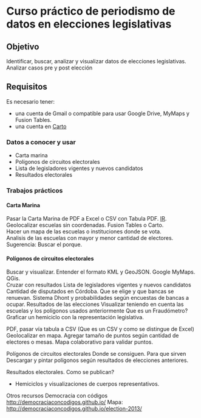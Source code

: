 # Curso práctico de periodismo de datos en elecciones legislativas
 
## Objetivo
Identificar, buscar, analizar y visualizar datos de elecciones legislativas.  
Analizar casos pre y post elección

## Requisitos
Es necesario tener: 
 - una cuenta de Gmail o compatible para usar Google Drive, MyMaps y Fusion Tables.
 - una cuenta en [Carto](https://carto.com/)

### Datos a conocer y usar
 - Carta marina
 - Polígonos de circuitos electorales
 - Lista de legisladores vigentes y nuevos candidatos
 - Resultados electorales

### Trabajos prácticos

#### Carta Marina
Pasar la Carta Marina de PDF a Excel o CSV con Tabula PDF. [IR](curso/carta-marina-Cordoba.md).   
Geolocalizar escuelas sin coordenadas. Fusion Tables o Carto.  
Hacer un mapa de las escuelas o instituciones donde se vota.  
Analisis de las escuelas con mayor y menor cantidad de electores. Sugerencia: Buscar el porque.  
 
#### Polígonos de circuitos electorales
Buscar y visualizar.
Entender el formato KML y GeoJSON. Google MyMaps. QGis.  
Cruzar con resultados
Lista de legisladores vigentes y nuevos candidatos
Cantidad de disputados en Córdoba. Que se elige y que bancas se renuevan.
Sistema Dhont y probabilidades según encuestas de bancas a ocupar.
Resultados de las elecciones
Visualizar teniendo en cuenta las escuelas y los polígonos usados anteriormente
Que es un Fraudómetro?
Graficar un hemiciclo con la representación legislativa.

 
PDF, pasar vía tabula a CSV (Que es un CSV y como se distingue de Excel)
Geolocalizar en mapa. Agregar tamaño de puntos según cantidad de electores o mesas.
Mapa colaborativo para validar puntos.
 
Polígonos de circuitos electorales
Donde se consiguen. Para que sirven
Descargar y pintar polígonos según resultados de elecciones anteriores.
 
Resultados electorales.
Como se publican?
 - Hemiciclos y visualizaciones de cuerpos representativos.
 
 
Otros recursos
Democracia con códigos
http://democraciaconcodigos.github.io/
Mapa: http://democraciaconcodigos.github.io/election-2013/ 
